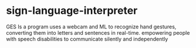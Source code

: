 # sign-language-interpreter
GES Is a program uses a webcam and ML to recognize hand gestures, converting them into letters and sentences in real-time. empowering people with speech disabilities to communicate silently and independently
